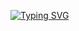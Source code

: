 [![Typing SVG](https://readme-typing-svg.herokuapp.com?font=Roboto+Mono&size=24&duration=4000&pause=800&color=01868C&center=true&vCenter=true&width=435&lines=Hello+there+%F0%9F%91%8B%F0%9F%8F%BC;I'm+Duygu;It%E2%80%99s+nice+to+meet+you)](https://git.io/typing-svg)
